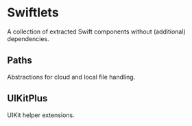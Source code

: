 # Swiftlets

A collection of extracted Swift components without (additional) dependencies.

## Paths

Abstractions for cloud and local file handling.

## UIKitPlus

UIKit helper extensions.
